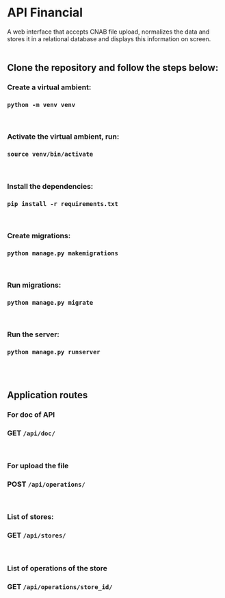# API Financial 

A web interface that accepts CNAB file upload, normalizes the data and stores it in a relational database and displays this information on screen.
<br/>
<br/>

## Clone the repository and follow the steps below:

### Create a virtual ambient:
### `python -m venv venv`
<br/>

### Activate the virtual ambient, run:
### `source venv/bin/activate`
<br/>

### Install the dependencies:
### `pip install -r requirements.txt`
<br/>

### Create migrations:
### `python manage.py makemigrations `
<br/>

### Run migrations:
### `python manage.py migrate`
<br/>

### Run the server:
### `python manage.py runserver`

<br/>
<br/>

## Application routes

### For doc of API
### GET `/api/doc/`  
<br/>

### For upload the file
### POST `/api/operations/`  
<br/>

### List of stores:
### GET `/api/stores/`  
<br/>

### List of operations of the store
### GET `/api/operations/store_id/`  